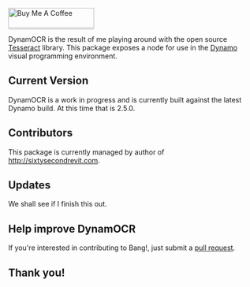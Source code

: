 

<a href="https://www.buymeacoffee.com/j0hnp" target="_blank"><img src="https://www.buymeacoffee.com/assets/img/custom_images/orange_img.png" alt="Buy Me A Coffee" style="height: 41px !important;width: 174px !important;box-shadow: 0px 3px 2px 0px rgba(190, 190, 190, 0.5) !important;-webkit-box-shadow: 0px 3px 2px 0px rgba(190, 190, 190, 0.5) !important;" ></a>

DynamOCR is the result of me playing around with the open source [Tesseract](https://github.com/charlesw/tesseract) library. This package exposes a node for use in the [Dynamo](http://www.dynamobim.org) visual programming environment. 


## Current Version
DynamOCR is a work in progress and is currently built against the latest Dynamo build. At this time that is 2.5.0.

## Contributors
This package is currently managed by author of http://sixtysecondrevit.com.

## Updates
We shall see if I finish this out.

## Help improve DynamOCR
If you're interested in contributing to Bang!, just submit a [pull request](https://github.com/johnpierson/DynamOCR/pulls).

## Thank you!
